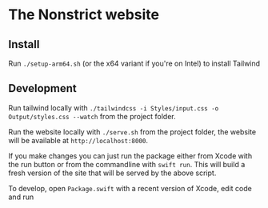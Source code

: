 # The Nonstrict website

## Install

Run `./setup-arm64.sh` (or the x64 variant if you're on Intel) to install Tailwind

## Development

Run tailwind locally with `./tailwindcss -i Styles/input.css -o Output/styles.css --watch` from the project folder.

Run the website locally with `./serve.sh` from the project folder, the website will be available at `http://localhost:8000`.

If you make changes you can just run the package either from Xcode with the run button or from the commandline with `swift run`. This will build a fresh version of the site that will be served by the above script.

To develop, open `Package.swift` with a recent version of Xcode, edit code and run
